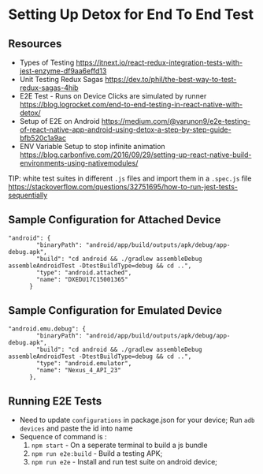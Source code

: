 # Setting Up Detox for End To End Test

## Resources
- Types of Testing
  https://itnext.io/react-redux-integration-tests-with-jest-enzyme-df9aa6effd13
- Unit Testing Redux Sagas
  https://dev.to/phil/the-best-way-to-test-redux-sagas-4hib
- E2E Test - Runs on Device Clicks are simulated by runner
  https://blog.logrocket.com/end-to-end-testing-in-react-native-with-detox/
- Setup of E2E on Android
  https://medium.com/@varunon9/e2e-testing-of-react-native-app-android-using-detox-a-step-by-step-guide-bfb520c1a9ac
- ENV Variable Setup to stop infinite animation
  https://blog.carbonfive.com/2016/09/29/setting-up-react-native-build-environments-using-nativemodules/

TIP: white test suites in different `.js` files and import them in a `.spec.js` file
https://stackoverflow.com/questions/32751695/how-to-run-jest-tests-sequentially

## Sample Configuration for Attached Device
```
"android": {
        "binaryPath": "android/app/build/outputs/apk/debug/app-debug.apk",
        "build": "cd android && ./gradlew assembleDebug assembleAndroidTest -DtestBuildType=debug && cd ..",
        "type": "android.attached",
        "name": "DXEDU17C15001365"
      }
```
## Sample Configuration for Emulated Device
```
"android.emu.debug": {
        "binaryPath": "android/app/build/outputs/apk/debug/app-debug.apk",
        "build": "cd android && ./gradlew assembleDebug assembleAndroidTest -DtestBuildType=debug && cd ..",
        "type": "android.emulator",
        "name": "Nexus_4_API_23"
      },
```

## Running E2E Tests
- Need to update `configurations` in package.json for your device;
    Run `adb devices` and paste the id into name
- Sequence of command is :
    1. `npm start` - On a seperate terminal to build a js bundle
    2. `npm run e2e:build` - Build a testing APK;
    3. `npm run e2e` - Install and run test suite on android device;

